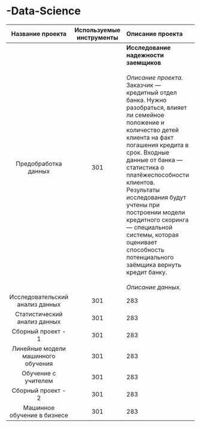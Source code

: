 # -Data-Science
| Название проекта | Используемые инструменты | Описание проекта|
| :---:   | :---: | :--- |
| Предобработка данных | 301   | **Исследование надежности заемщиков**<br><br>*Описание проекта.*<br>Заказчик — кредитный отдел банка. Нужно разобраться, влияет ли семейное положение и количество детей клиента на факт погашения кредита в срок. Входные данные от банка — статистика о платёжеспособности клиентов.<br>Результаты исследования будут учтены при построении модели кредитного скоринга — специальной системы, которая оценивает способность потенциального заёмщика вернуть кредит банку.<br><br>*Описание данных.*<br>|
| Исследовательский анализ данных | 301   | 283   |
| Статистический анализ данных | 301   | 283   |
| Сборный проект - 1 | 301   | 283   |
| Линейные модели машинного обучения | 301   | 283   |
| Обучение с учителем | 301   | 283   |
| Сборный проект - 2 | 301   | 283   |
| Машинное обучение в бизнесе | 301   | 283   |
